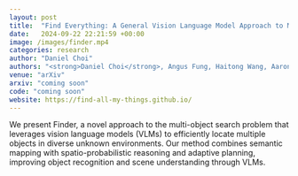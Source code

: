 ```yaml
---
layout: post
title:  "Find Everything: A General Vision Language Model Approach to Multi-Object Search"
date:   2024-09-22 22:21:59 +00:00
image: /images/finder.mp4
categories: research
author: "Daniel Choi"
authors: "<strong>Daniel Choi</strong>, Angus Fung, Haitong Wang, Aaron Hao Tan"
venue: "arXiv"
arxiv: "coming soon"
code: "coming soon"
website: https://find-all-my-things.github.io/
---
```

We present Finder, a novel approach to the multi-object search problem that leverages vision language models (VLMs) to efficiently locate multiple objects in diverse unknown environments. Our method combines semantic mapping with spatio-probabilistic reasoning and adaptive planning, improving object recognition and scene understanding through VLMs.